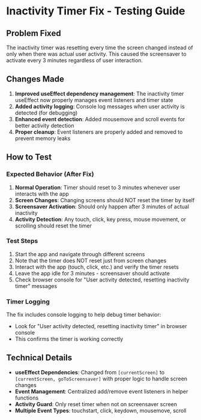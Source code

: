 # Inactivity Timer Fix - Testing Guide

## Problem Fixed
The inactivity timer was resetting every time the screen changed instead of only when there was actual user activity. This caused the screensaver to activate every 3 minutes regardless of user interaction.

## Changes Made
1. **Improved useEffect dependency management**: The inactivity timer useEffect now properly manages event listeners and timer state
2. **Added activity logging**: Console log messages when user activity is detected (for debugging)
3. **Enhanced event detection**: Added mousemove and scroll events for better activity detection
4. **Proper cleanup**: Event listeners are properly added and removed to prevent memory leaks

## How to Test

### Expected Behavior (After Fix)
1. **Normal Operation**: Timer should reset to 3 minutes whenever user interacts with the app
2. **Screen Changes**: Changing screens should NOT reset the timer by itself
3. **Screensaver Activation**: Should only happen after 3 minutes of actual inactivity
4. **Activity Detection**: Any touch, click, key press, mouse movement, or scrolling should reset the timer

### Test Steps
1. Start the app and navigate through different screens
2. Note that the timer does NOT reset just from screen changes
3. Interact with the app (touch, click, etc.) and verify the timer resets
4. Leave the app idle for 3 minutes - screensaver should activate
5. Check browser console for "User activity detected, resetting inactivity timer" messages

### Timer Logging
The fix includes console logging to help debug timer behavior:
- Look for "User activity detected, resetting inactivity timer" in browser console
- This confirms the timer is working correctly

## Technical Details
- **useEffect Dependencies**: Changed from `[currentScreen]` to `[currentScreen, goToScreensaver]` with proper logic to handle screen changes
- **Event Management**: Centralized add/remove event listeners in helper functions
- **Activity Guard**: Only reset timer when not on screensaver screen
- **Multiple Event Types**: touchstart, click, keydown, mousemove, scroll

